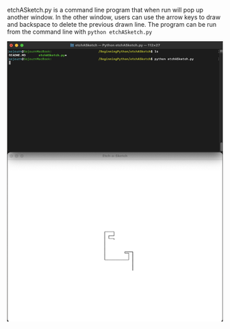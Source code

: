 etchASketch.py is a command line program that when run will pop up another window. In the other window, 
users can use the arrow keys to draw and backspace to delete the previous drawn line. The program can 
be run from the command line with ```python etchASketch.py```

![Running](../images/etchASketchDemo.png)